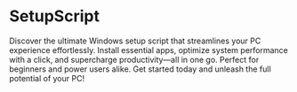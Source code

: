 # SetupScript
Discover the ultimate Windows setup script that streamlines your PC experience effortlessly. Install essential apps, optimize system performance with a click, and supercharge productivity—all in one go. Perfect for beginners and power users alike. Get started today and unleash the full potential of your PC!
